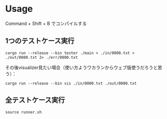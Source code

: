 # Usage
Command + Shift + B でコンパイルする

## 1つのテストケース実行
```
cargo run --release --bin tester ./main < ./in/0000.txt > ./out/0000.txt 2> ./err/0000.txt
```

その後visualizer見たい場合（使い方ようワカランからウェブ版使うだろうと思う）：
```
cargo run --release --bin vis ./in/0000.txt ./out/0000.txt
```

## 全テストケース実行
```
source runner.sh
```